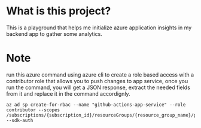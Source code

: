 # What is this project?
This is a playground that helps me initialize azure application insights in my backend app to gather some analytics.

# Note
run this azure command using azure cli to create a role based access with a contributor role that allows you to push changes to app service, once you run the command, you will get a JSON response, extract the needed fields from it and replace it in the command accordignly.

```
az ad sp create-for-rbac --name "github-actions-app-service" --role contributor --scopes /subscriptions/{subscription_id}/resourceGroups/{resource_group_name}/providers/Microsoft.Web/sites/{app_service_name} --sdk-auth
```